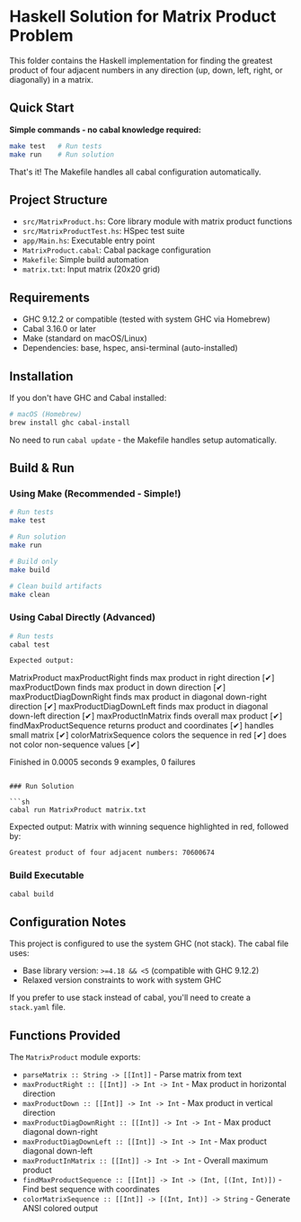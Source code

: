 # Haskell Solution for Matrix Product Problem

This folder contains the Haskell implementation for finding the greatest product of four adjacent numbers in any direction (up, down, left, right, or diagonally) in a matrix.

## Quick Start

**Simple commands - no cabal knowledge required:**

```sh
make test   # Run tests
make run    # Run solution
```

That's it! The Makefile handles all cabal configuration automatically.

## Project Structure

- `src/MatrixProduct.hs`: Core library module with matrix product functions
- `src/MatrixProductTest.hs`: HSpec test suite
- `app/Main.hs`: Executable entry point
- `MatrixProduct.cabal`: Cabal package configuration
- `Makefile`: Simple build automation
- `matrix.txt`: Input matrix (20x20 grid)

## Requirements

- GHC 9.12.2 or compatible (tested with system GHC via Homebrew)
- Cabal 3.16.0 or later
- Make (standard on macOS/Linux)
- Dependencies: base, hspec, ansi-terminal (auto-installed)

## Installation

If you don't have GHC and Cabal installed:

```sh
# macOS (Homebrew)
brew install ghc cabal-install
```

No need to run `cabal update` - the Makefile handles setup automatically.

## Build & Run

### Using Make (Recommended - Simple!)

```sh
# Run tests
make test

# Run solution
make run

# Build only
make build

# Clean build artifacts
make clean
```

### Using Cabal Directly (Advanced)

```sh
# Run tests
cabal test

Expected output:
```
MatrixProduct
  maxProductRight
    finds max product in right direction [✔]
  maxProductDown
    finds max product in down direction [✔]
  maxProductDiagDownRight
    finds max product in diagonal down-right direction [✔]
  maxProductDiagDownLeft
    finds max product in diagonal down-left direction [✔]
  maxProductInMatrix
    finds overall max product [✔]
  findMaxProductSequence
    returns product and coordinates [✔]
    handles small matrix [✔]
  colorMatrixSequence
    colors the sequence in red [✔]
    does not color non-sequence values [✔]

Finished in 0.0005 seconds
9 examples, 0 failures
```

### Run Solution

```sh
cabal run MatrixProduct matrix.txt
```

Expected output: Matrix with winning sequence highlighted in red, followed by:
```
Greatest product of four adjacent numbers: 70600674
```

### Build Executable

```sh
cabal build
```

## Configuration Notes

This project is configured to use the system GHC (not stack). The cabal file uses:
- Base library version: `>=4.18 && <5` (compatible with GHC 9.12.2)
- Relaxed version constraints to work with system GHC

If you prefer to use stack instead of cabal, you'll need to create a `stack.yaml` file.

## Functions Provided

The `MatrixProduct` module exports:

- `parseMatrix :: String -> [[Int]]` - Parse matrix from text
- `maxProductRight :: [[Int]] -> Int -> Int` - Max product in horizontal direction
- `maxProductDown :: [[Int]] -> Int -> Int` - Max product in vertical direction
- `maxProductDiagDownRight :: [[Int]] -> Int -> Int` - Max product diagonal down-right
- `maxProductDiagDownLeft :: [[Int]] -> Int -> Int` - Max product diagonal down-left
- `maxProductInMatrix :: [[Int]] -> Int -> Int` - Overall maximum product
- `findMaxProductSequence :: [[Int]] -> Int -> (Int, [(Int, Int)])` - Find best sequence with coordinates
- `colorMatrixSequence :: [[Int]] -> [(Int, Int)] -> String` - Generate ANSI colored output

